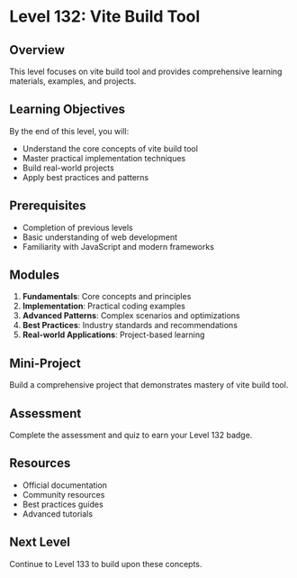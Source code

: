 # Level 132: Vite Build Tool

## Overview
This level focuses on vite build tool and provides comprehensive learning materials, examples, and projects.

## Learning Objectives
By the end of this level, you will:
- Understand the core concepts of vite build tool
- Master practical implementation techniques
- Build real-world projects
- Apply best practices and patterns

## Prerequisites
- Completion of previous levels
- Basic understanding of web development
- Familiarity with JavaScript and modern frameworks

## Modules
1. **Fundamentals**: Core concepts and principles
2. **Implementation**: Practical coding examples
3. **Advanced Patterns**: Complex scenarios and optimizations
4. **Best Practices**: Industry standards and recommendations
5. **Real-world Applications**: Project-based learning

## Mini-Project
Build a comprehensive project that demonstrates mastery of vite build tool.

## Assessment
Complete the assessment and quiz to earn your Level 132 badge.

## Resources
- Official documentation
- Community resources
- Best practices guides
- Advanced tutorials

## Next Level
Continue to Level 133 to build upon these concepts.
